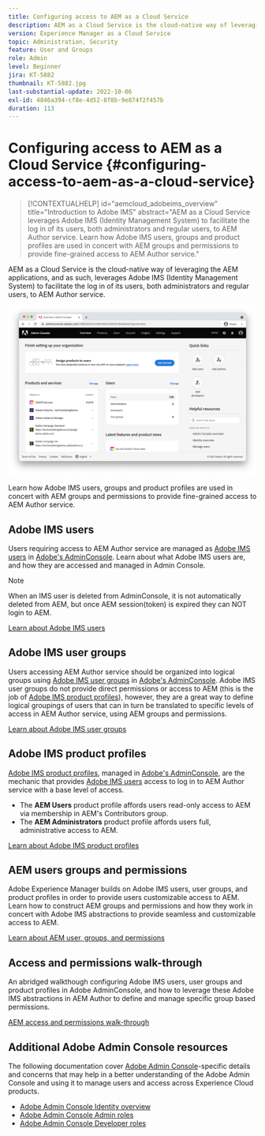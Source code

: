 ```yaml
---
title: Configuring access to AEM as a Cloud Service
description: AEM as a Cloud Service is the cloud-native way of leveraging the AEM applications, and as such, leverages Adobe IMS (Identity Management System) to facilitate the log in of users, both administrators and regular users, to AEM Author service. Learn how Adobe IMS users, user groups and product profiles are all used in conjunction with AEM groups and permissions to provide specific access to AEM Author.
version: Experience Manager as a Cloud Service
topic: Administration, Security
feature: User and Groups
role: Admin
level: Beginner
jira: KT-5882
thumbnail: KT-5882.jpg
last-substantial-update: 2022-10-06
exl-id: 4846a394-cf8e-4d52-8f8b-9e874f2f457b
duration: 113
---
```

# Configuring access to AEM as a Cloud Service {#configuring-access-to-aem-as-a-cloud-service}

>[!CONTEXTUALHELP]
>id="aemcloud_adobeims_overview"
>title="Introduction to Adobe IMS"
>abstract="AEM as a Cloud Service leverages Adobe IMS (Identity Management System) to facilitate the log in of its users, both administrators and regular users, to AEM Author service. Learn how Adobe IMS users, groups and product profiles are used in concert with AEM groups and permissions to provide fine-grained access to AEM Author service."

AEM as a Cloud Service is the cloud-native way of leveraging the AEM applications, and as such, leverages Adobe IMS (Identity Management System) to facilitate the log in of its users, both administrators and regular users, to AEM Author service. 

![Adobe Admin Console](./assets/hero.png)

Learn how Adobe IMS users, groups and product profiles are used in concert with AEM groups and permissions to provide fine-grained access to AEM Author service.  

## Adobe IMS users

Users requiring access to AEM Author service are managed as [Adobe IMS users](https://helpx.adobe.com/enterprise/using/set-up-identity.html) in [Adobe's AdminConsole](https://adminconsole.adobe.com). Learn about what Adobe IMS users are, and how they are accessed and managed in Admin Console.

>[!NOTE]
>
>When an IMS user is deleted from AdminConsole, it is not automatically deleted from AEM, but once AEM session(token) is expired they can NOT login to AEM.


[Learn about Adobe IMS users](./adobe-ims-users.md)

## Adobe IMS user groups

Users accessing AEM Author service should be organized into logical groups using [Adobe IMS user groups](https://helpx.adobe.com/enterprise/using/user-groups.html) in [Adobe's AdminConsole](https://adminconsole.adobe.com). Adobe IMS user groups do not provide direct permissions or access to AEM (this is the job of [Adobe IMS product profiles](#adobe-ims-product-profiles)), however, they are a great way to define logical groupings of users that can in turn be translated to specific levels of access in AEM Author service, using AEM groups and permissions.

[Learn about Adobe IMS user groups](./adobe-ims-user-groups.md)

## Adobe IMS product profiles

[Adobe IMS product profiles](https://helpx.adobe.com/enterprise/using/manage-permissions-and-roles.html), managed in [Adobe's AdminConsole](https://adminconsole.adobe.com), are the mechanic that provides [Adobe IMS users](#adobe-ims-users) access to log in to AEM Author service with a base level of access.

+ The __AEM Users__ product profile affords users read-only access to AEM via membership in AEM's Contributors group.
+ The __AEM Administrators__ product profile affords users full, administrative access to AEM.

[Learn about Adobe IMS product profiles](./adobe-ims-product-profiles.md)

## AEM users groups and permissions

Adobe Experience Manager builds on Adobe IMS users, user groups, and product profiles in order to provide users customizable access to AEM. Learn how to construct AEM groups and permissions and how they work in concert with Adobe IMS abstractions to provide seamless and customizable access to AEM.

[Learn about AEM user, groups, and permissions](./aem-users-groups-and-permissions.md)

## Access and permissions walk-through

An abridged walkthough configuring Adobe IMS users, user groups and product profiles in Adobe AdminConsole, and how to leverage these Adobe IMS abstractions in AEM Author to define and manage specific group based permissions.

[AEM access and permissions walk-through](./walk-through.md)

## Additional Adobe Admin Console resources

The following documentation cover [Adobe Admin Console](https://adminconsole.adobe.com)-specific details and concerns that may help in a better understanding of the Adobe Admin Console and using it to manage users and access across Experience Cloud products.

+ [Adobe Admin Console Identity overview](https://helpx.adobe.com/enterprise/using/identity.html)
+ [Adobe Admin Console Admin roles](https://helpx.adobe.com/enterprise/using/admin-roles.html)
+ [Adobe Admin Console Developer roles](https://helpx.adobe.com/enterprise/using/manage-developers.html)
